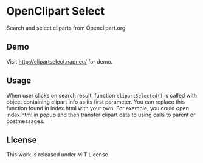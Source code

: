 # OpenClipart Select
Search and select cliparts from Openclipart.org

## Demo
Visit http://clipartselect.napr.eu/ for demo.

## Usage
When user clicks on search result, function `clipartSelected()` is called with object containing clipart info as its first parameter. You can replace this function found in index.html with your own. For example, you could open index.html in popup and then transfer clipart data to using calls to parent or postmessages.

## License
This work is released under MIT License.
